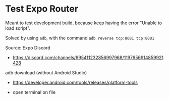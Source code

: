 # Test Expo Router

Meant to test development build, because keep having the error "Unable to load script".

Solved by using `adb`, with the command `adb reverse tcp:8081 tcp:8081`

Source: Expo Discord

- <https://discord.com/channels/695411232856997968/1197656914859921428>

adb download (without Android Studio)

- <https://developer.android.com/tools/releases/platform-tools>

- open terminal on file
